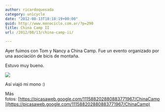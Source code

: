 ```yaml
---
author: ricardoquesada
category: unicycle
date: "2012-08-13T18:18:19+00:00"
guid: http://www.monociclo.com.ar/?p=290
title: China Camp II
url: /2012/08/13/china-camp-ii/

---
```

Ayer fuimos con Tom y Nancy a China Camp. Fue un evento organizado por una asociación de bicis de montaña.

Estuvo muy bueno.

![](https://lh5.googleusercontent.com/-48tWTZFkMfg/UCvvzcT067I/AAAAAAAAn0k/_g6cttCPMc0/s800/IMG_1924-001.JPG)

Así viajó mi mono :)

Más fotos: [https://picasaweb.google.com/111588202880883771967/ChinaCamp](https://picasaweb.google.com/111588202880883771967/ChinaCamp)
